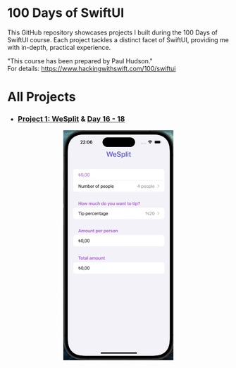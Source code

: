 # 100 Days of SwiftUI
This GitHub repository showcases projects I built during the 100 Days of SwiftUI course. Each project tackles a distinct facet of SwiftUI, providing me with in-depth, practical experience. </br>

"This course has been prepared by Paul Hudson." </br>
For details: https://www.hackingwithswift.com/100/swiftui

# All Projects
- ### [Project 1: WeSplit](https://github.com/DenizGokayHamzali/100-Days-of-SwiftUI/tree/main/WeSplit-Project-01) & [Day 16 - 18](https://www.hackingwithswift.com/100/swiftui/16)
<div style="text-align: center;">
  <img src="./Assets/WeSplit.gif" width="250px"/>
</div>
